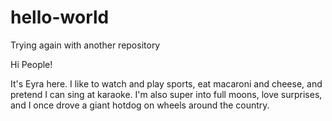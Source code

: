# hello-world
Trying again with another repository

Hi People!

It's Eyra here. I like to watch and play sports, eat macaroni and cheese, and pretend I can sing at karaoke. I'm also super into full moons, love surprises, and I once drove a giant hotdog on wheels around the country.
